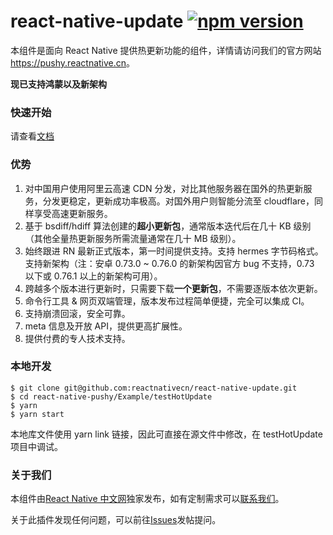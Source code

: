 # react-native-update [![npm version](https://badge.fury.io/js/react-native-update.svg)](http://badge.fury.io/js/react-native-update)

本组件是面向 React Native 提供热更新功能的组件，详情请访问我们的官方网站 <https://pushy.reactnative.cn>。

**现已支持鸿蒙以及新架构**

### 快速开始

请查看[文档](https://pushy.reactnative.cn/docs/getting-started.html)

### 优势

1. 对中国用户使用阿里云高速 CDN 分发，对比其他服务器在国外的热更新服务，分发更稳定，更新成功率极高。对国外用户则智能分流至 cloudflare，同样享受高速更新服务。
2. 基于 bsdiff/hdiff 算法创建的**超小更新包**，通常版本迭代后在几十 KB 级别（其他全量热更新服务所需流量通常在几十 MB 级别）。
3. 始终跟进 RN 最新正式版本，第一时间提供支持。支持 hermes 字节码格式。支持新架构（注：安卓 0.73.0 ~ 0.76.0 的新架构因官方 bug 不支持，0.73 以下或 0.76.1 以上的新架构可用）。
4. 跨越多个版本进行更新时，只需要下载**一个更新包**，不需要逐版本依次更新。
5. 命令行工具 & 网页双端管理，版本发布过程简单便捷，完全可以集成 CI。
6. 支持崩溃回滚，安全可靠。
7. meta 信息及开放 API，提供更高扩展性。
8. 提供付费的专人技术支持。

### 本地开发

```
$ git clone git@github.com:reactnativecn/react-native-update.git
$ cd react-native-pushy/Example/testHotUpdate
$ yarn
$ yarn start
```

本地库文件使用 yarn link 链接，因此可直接在源文件中修改，在 testHotUpdate 项目中调试。

### 关于我们

本组件由[React Native 中文网](https://reactnative.cn/)独家发布，如有定制需求可以[联系我们](https://reactnative.cn/about.html#content)。

关于此插件发现任何问题，可以前往[Issues](https://github.com/reactnativecn/react-native-update/issues)发帖提问。
